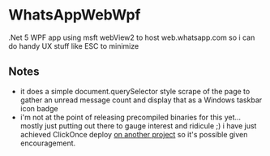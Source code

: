 # WhatsAppWebWpf
.Net 5 WPF app using msft webView2 to host web.whatsapp.com so i can do handy UX stuff like ESC to minimize

## Notes
- it does a simple document.querySelector style scrape of the page to gather an unread message count and display that as a Windows taskbar icon badge
- i'm not at the point of releasing precompiled binaries for this yet... mostly just putting out there to gauge interest and ridicule ;)  i have just achieved ClickOnce deploy [on another project](https://github.com/Beej126/VipLeagueWpf) so it's possible given encouragement.
